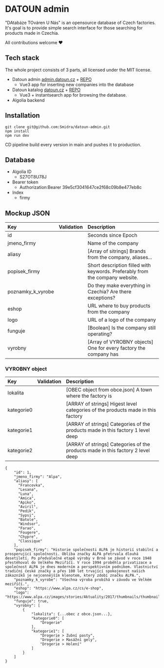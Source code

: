 # DATOUN admin
"DAtabáze TOváren U Nás" is an opensource database of Czech factories. It's goal is to provide simple search interface for those searching for products made in Czechia.

All contributions welcome ❤️

## Tech stack
The whole project consists of 3 parts, all licensed under the MIT license.

- Datoun admin [admin.datoun.cz](https://admin.datoun.cz) + [REPO](https://github.com/Smidra/datoun-admin)
  - Vue3 app for inserting new companies into the database
- Datoun katalog [datoun.cz](https://datoun.cz) + [REPO](https://github.com/Smidra/datoun-katalog)
  - Vue3 + instantsearch app for browsing the database.
- Algolia backend

## Installation
```
git clone git@github.com:Smidra/datoun-admin.git
npm install
npm run dev
```
CD pipeline build every version in main and pushes it to production.

## Database
* Algolia ID
  * S27OT8U78J
* Bearer token
  * Authorization:Bearer 39e5cf3041647ce2f68c09b8e477eb8c
* Index
  * firmy

## Mockup JSON
| Key           | Validation           | Description  |
| :------------- |:-------------| :-----|
| id |              |  Seconds since Epoch  |
| jmeno_firmy   |   |  Name of the company  |
| aliasy  |         |  [Array of sitrings] Brands from the company, aliases...  |
| popisek_firmy  |  |  Short description filled with keywords. Preferably from the company website.  |
| poznamky_k_vyrobe  |   |  Do they make everything in Czechia? Are there exceptions?  |
| eshop  |          |  URL where to buy products from the company  |
| logo  |           |  URL of a logo of the company  |
| funguje  |        |  [Boolean] Is the company still operating?  |
| vyrobny  |        |  [Array of VYROBNY objects] One for every factory the company has |

### VYROBNY object
| Key        | Validation           | Description  |
| :------------- |:-------------| :-----|
| lokalita  |     |  [OBEC object from obce.json] A town where the factory is  |
| kategorie0  |   |  [ARRAY of strings] Higest level categories of the products made in this factory |
| kategorie1  |   |  [ARRAY of strings] Categories of the products made in this factory 1 level deep |
| kategorie2  |   |  [ARRAY of strings] Categories of the products made in this factory 2 level deep |

```
{
    "id": 1,
    "jmeno_firmy": "Alpa",
    "aliasy": [
      "Francovka",
      "Lesana",
      "Luna",
      "Amica",
      "Apiko",
      "Aviril",
      "Pedik",
      "Sypsi",
      "Batole",
      "Windsor",
      "Farao",
      "Fougere",
      "Chypre",
      "Classique"
    ],
    "popisek_firmy": "Historie společnosti ALPA je historií stabilní a prosperující společnosti. Obliba značky ALPA přetrvala dlouhá desetiletí. Po předválečné etapě výroby v Brně se závod v roce 1948 přestěhoval do Velkého Meziříčí. V roce 1994 proběhla privatizace a společnost ALPA je dnes moderním a perspektivním podnikem. Vlastnictví tradiční české značky a přes 100 let trvající spokojenost našich zákazníků je nejcennějším klenotem, který zdobí značku ALPA.",
    "poznamky_k_vyrobe": "Všechna výroba probíhá v závodu ve Velkém meziříčí.",
    "eshop": "https://www.alpa.cz/cs/e-shop",
    "logo": "https://www.alpa.cz/images/stories/Aktuality/2017/thumbnails/thumbnails/AL_logoALPA_RGB.jpg",
    "funguje": true,
    "vyrobny": [
        {
            "lokalita": {...obec z obce.json...}, 
            "kategorie0": [
                "Drogerie"
            ],
            "kategorie1": [
                "Drogerie > Zubní pasty",
                "Drogerie > Masážní gely",
                "Drogerie > Holení"
            ]
        }
    ]
}
```
